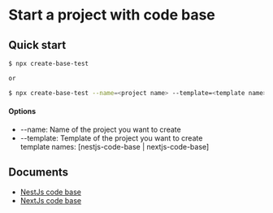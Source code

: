 # Start a project with code base

## Quick start

```bash
$ npx create-base-test

or

$ npx create-base-test --name=<project name> --template=<template name>
```

#### Options

- --name: Name of the project you want to create
- --template: Template of the project you want to create<br/>
  template names: [nestjs-code-base | nextjs-code-base]

## Documents

- [NestJs code base](https://github.com/hieubeo0/create-test-app/tree/master/bin/templates/nestjs-code-base#readme)
- [NextJs code base](https://github.com/hieubeo0/create-test-app/tree/master/bin/templates/nextjs-code-base#readme)
